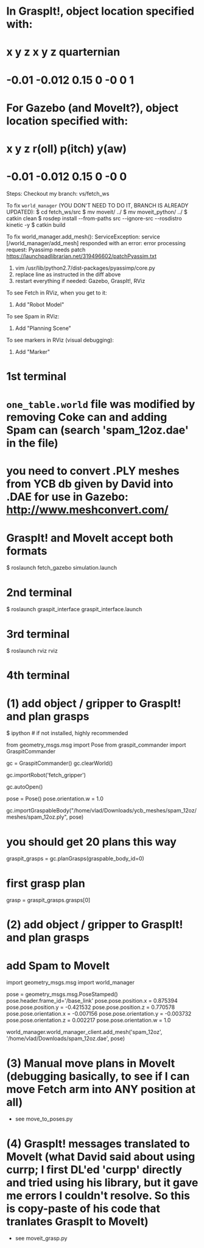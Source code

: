 # In GraspIt!, object location specified with:
# x y z x y z quarternian
# <pose frame=''>-0.01 -0.012 0.15 0 -0 0 1</pose>

# For Gazebo (and MoveIt?), object location specified with:
# x y z r(oll) p(itch) y(aw)
# <pose frame=''>-0.01 -0.012 0.15 0 -0 0</pose> 


Steps:
Checkout my branch: vs/fetch_ws

To fix `world_manager`
(YOU DON'T NEED TO DO IT, BRANCH IS ALREADY UPDATED):
$ cd fetch_ws/src
$ mv moveit/ ../
$ mv moveit_python/ ../
$ catkin clean
$ rosdep install --from-paths src --ignore-src --rosdistro kinetic -y
$ catkin build

To fix world_manager.add_mesh():
ServiceException: service [/world_manager/add_mesh] responded with an error: error processing request: Pyassimp needs patch https://launchpadlibrarian.net/319496602/patchPyassim.txt

1) vim /usr/lib/python2.7/dist-packages/pyassimp/core.py
2) replace line as instructed in the diff above
3) restart everything if needed: Gazebo, GraspIt!, RViz

To see Fetch in RViz, when you get to it:
1) Add "Robot Model"

To see Spam in RViz:
1) Add "Planning Scene"

To see markers in RViz (visual debugging):
1) Add "Marker"


# 1st terminal
# `one_table.world` file was modified by removing Coke can and adding Spam can (search 'spam_12oz.dae' in the file)
# you need to convert .PLY meshes from YCB db given by David into .DAE for use in Gazebo: http://www.meshconvert.com/
# GraspIt! and MoveIt accept both formats
$ roslaunch fetch_gazebo simulation.launch

# 2nd terminal
$ roslaunch graspit_interface graspit_interface.launch

# 3rd terminal
$ roslaunch rviz rviz

# 4th terminal
# (1) add object / gripper to GraspIt! and plan grasps
$ ipython  # if not installed, highly recommended

from geometry_msgs.msg import Pose
from graspit_commander import GraspitCommander


gc = GraspitCommander()
gc.clearWorld()

gc.importRobot('fetch_gripper')

gc.autoOpen()

pose = Pose()
pose.orientation.w = 1.0

gc.importGraspableBody("/home/vlad/Downloads/ycb_meshes/spam_12oz/meshes/spam_12oz.ply", pose)

# you should get 20 plans this way
graspit_grasps = gc.planGrasps(graspable_body_id=0)

# first grasp plan
grasp = graspit_grasps.grasps[0]

# (2) add object / gripper to GraspIt! and plan grasps
# add Spam to MoveIt
import geometry_msgs.msg
import world_manager
   
pose = geometry_msgs.msg.PoseStamped()
pose.header.frame_id='/base_link'
pose.pose.position.x = 0.875394 
pose.pose.position.y = -0.421532
pose.pose.position.z = 0.770578
pose.pose.orientation.x = -0.007156
pose.pose.orientation.y = -0.003732
pose.pose.orientation.z = 0.002217
pose.pose.orientation.w = 1.0

world_manager.world_manager_client.add_mesh('spam_12oz', '/home/vlad/Downloads/spam_12oz.dae', pose)

# (3) Manual move plans in MoveIt (debugging basically, to see if I can move Fetch arm into ANY position at all)
- see move_to_poses.py

# (4) GraspIt! messages translated to MoveIt (what David said about using currp; I first DL'ed 'curpp' directly and tried using his library, but it gave me errors I couldn't resolve. So this is copy-paste of his code that tranlates GraspIt to MoveIt)
- see moveit_grasp.py
